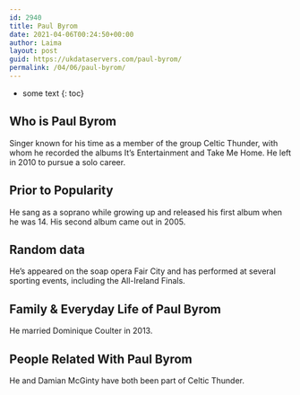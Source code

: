 ```yaml
---
id: 2940
title: Paul Byrom
date: 2021-04-06T00:24:50+00:00
author: Laima
layout: post
guid: https://ukdataservers.com/paul-byrom/
permalink: /04/06/paul-byrom/
---
```


* some text
{: toc}


## Who is Paul Byrom
                  
                  
                  
Singer known for his time as a member of the group Celtic Thunder, with whom he recorded the albums It&#8217;s Entertainment and Take Me Home. He left in 2010 to pursue a solo career.
                  
              
            
              
            
                
                
                
## Prior to Popularity
                  
                  
                  
He sang as a soprano while growing up and released his first album when he was 14. His second album came out in 2005.
                  
              
            
              
            
                
                
                
## Random data
                  
                  
                  
He&#8217;s appeared on the soap opera Fair City and has performed at several sporting events, including the All-Ireland Finals.
                  
              
            
              
            
                
                
                
## Family & Everyday Life of Paul Byrom
                  
                  
                  
He married Dominique Coulter in 2013.
                  
              
            
              
            
                
                
                
## People Related With Paul Byrom
                  
                  
                  
He and Damian McGinty have both been part of Celtic Thunder.
                  
              
            
              
            
                
              
            
              
              
            
            
              
            
          
          
          